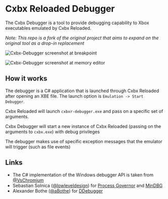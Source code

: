 # Cxbx Reloaded Debugger

The Cxbx Debugger is a tool to provide debugging capability to Xbox executables emulated by Cxbx Reloaded.

*Note: This repo is a fork of the original project that aims to expand on the original tool as a drop-in replacement*

![Cxbx-Debugger screenshot at breakpoint](https://i.imgur.com/DaNEbBC.png)

![Cxbx-Debugger screenshot at memory editor](https://i.imgur.com/zd076l7.png)


## How it works

The debugger is a C# application that is launched through Cxbx Reloaded after opening an XBE file. The launch option is `Emulation -> Start Debugger`.

Cxbx Reloaded will launch `cxbxr-debugger.exe` and pass on a specific set of arguments.

Cxbx Debugger will start a new instance of Cxbx Reloaded (passing on the arguments to `cxbx.exe`) with debug privileges

The debugger makes use of specific exception messages that the emulator will trigger (such as file events)


## Links

* The C# implementation of the Windows debugger API is taken from [@VsChromium](https://github.com/chromium/vs-chromium)
* Sebastian Solnica ([@lowleveldesign](https://github.com/lowleveldesign)) for [Process Governor](https://github.com/lowleveldesign/process-governor) and [MinDBG](https://github.com/lowleveldesign/mindbg)
* Alexander Bothe ([@aBothe](https://github.com/aBothe)) for [DDebugger](https://github.com/aBothe/DDebugger)
